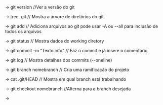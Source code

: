 -> git version //Ver a versão do git

-> tree .git // Mostra a árvore de diretórios do git

-> git add // Adiciona arquivos ao git pode usar -A ou --all para inclusão de todos os arquivos

-> git status // Mostra dados do working diretory

-> git commit -m "Texto info" // Faz o commit e já insere o comentário

-> git log // Mostra detalhes dos commits (--oneline)

-> git branch nomebranch // Cria uma ramificação do projeto

-> cat .git/HEAD // Mostra em qual branch está trabalhando

-> git checkout nomebranch //Alterna para a branch desejada

-> 